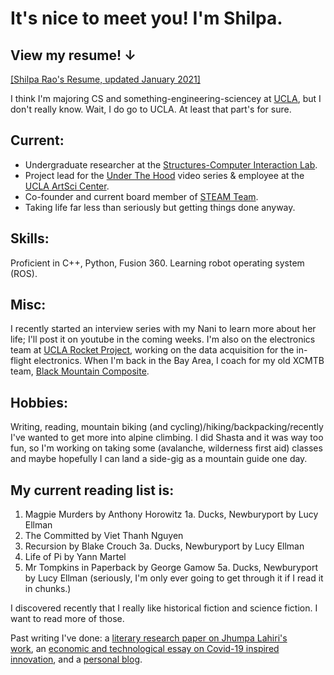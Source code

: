 # It's nice to meet you! I'm Shilpa. 
## View my resume! ↓ 
[[Shilpa Rao's Resume, updated January 2021]](https://drive.google.com/file/d/1-tpcRBcYsKHE2UQ1Cwv5wG-miIdunuv3/view?usp=sharing)

I think I'm majoring CS and something-engineering-sciencey at [UCLA](https://www.ucla.edu/), but I don't really know. Wait, I do go to UCLA. At least that part's for sure. 


## Current:
- Undergraduate researcher at the [Structures-Computer Interaction Lab](https://structures.computer/). 
- Project lead for the [Under The Hood](http://artsci.ucla.edu/under-the-hood) video series & employee at the [UCLA ArtSci Center](http://artsci.ucla.edu/).
- Co-founder and current board member of [STEAM Team](http://steamteamorg.weebly.com/).
- Taking life far less than seriously but getting things done anyway.


## Skills: 

Proficient in C++, Python, Fusion 360. Learning robot operating system (ROS).


## Misc:

I recently started an interview series with my Nani to learn more about her life; I'll post it on youtube in the coming weeks.
I'm also on the electronics team at [UCLA Rocket Project](http://rocketproject.seas.ucla.edu/), working on the data acquisition for the in-flight electronics. When I'm back in the Bay Area, I coach for my old XCMTB team, [Black Mountain Composite](http://www.blackmountainmtb.org/).


## Hobbies:

Writing, reading, mountain biking (and cycling)/hiking/backpacking/recently I've wanted to get more into alpine climbing. I did Shasta and it was way too fun, so I'm working on taking some (avalanche, wilderness first aid) classes and maybe hopefully I can land a side-gig as a mountain guide one day.


## My current reading list is:

1. Magpie Murders by Anthony Horowitz
    1a. Ducks, Newburyport by Lucy Ellman 
2. The Committed by Viet Thanh Nguyen
3. Recursion by Blake Crouch
    3a. Ducks, Newburyport by Lucy Ellman 
4. Life of Pi by Yann Martel
5. Mr Tompkins in Paperback by George Gamow
    5a. Ducks, Newburyport by Lucy Ellman (seriously, I'm only ever going to get through it if I read it in chunks.)

I discovered recently that I really like historical fiction and science fiction. I want to read more of those. 


Past writing I've done: a [literary research paper on Jhumpa Lahiri's work](https://docs.google.com/document/d/1kcqNL44ae6O0nsqL5KTu3EWbf3StlrCORGjADGM4yYM/edit?usp=sharing), an [economic and technological essay on Covid-19 inspired innovation](https://medium.com/@shilpa.padiki.rao/covid-19-emerging-technologies-and-their-economic-implications-d46fa8c0f669), and a [personal blog](https://shilpaontheinternet.wordpress.com).

